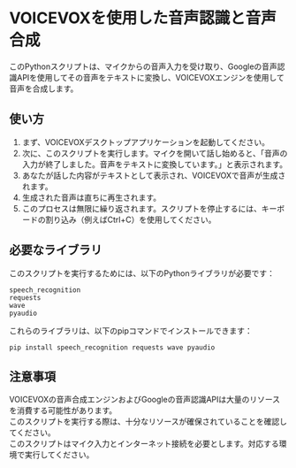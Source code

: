 # VOICEVOXを使用した音声認識と音声合成
このPythonスクリプトは、マイクからの音声入力を受け取り、Googleの音声認識APIを使用してその音声をテキストに変換し、VOICEVOXエンジンを使用して音声を合成します。

## 使い方  
1. まず、VOICEVOXデスクトップアプリケーションを起動してください。
2. 次に、このスクリプトを実行します。マイクを開いて話し始めると、「音声の入力が終了しました。音声をテキストに変換しています。」と表示されます。
3. あなたが話した内容がテキストとして表示され、VOICEVOXで音声が生成されます。
4. 生成された音声は直ちに再生されます。
5. このプロセスは無限に繰り返されます。スクリプトを停止するには、キーボードの割り込み（例えばCtrl+C）を使用してください。
## 必要なライブラリ
このスクリプトを実行するためには、以下のPythonライブラリが必要です：
~~~
speech_recognition
requests
wave
pyaudio
~~~
これらのライブラリは、以下のpipコマンドでインストールできます：

~~~
pip install speech_recognition requests wave pyaudio
~~~
## 注意事項
VOICEVOXの音声合成エンジンおよびGoogleの音声認識APIは大量のリソースを消費する可能性があります。    
このスクリプトを実行する際は、十分なリソースが確保されていることを確認してください。  
このスクリプトはマイク入力とインターネット接続を必要とします。対応する環境で実行してください。
